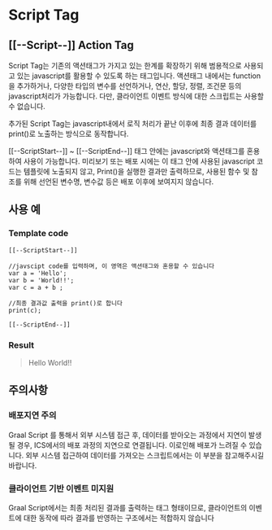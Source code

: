 # Script Tag

## \[\[--Script--]] Action Tag

Script Tag는 기존의 액션태그가 가지고 있는 한계를 확장하기 위해 범용적으로 사용되고 있는 javascript를 활용할 수 있도록 하는 태그입니다.  액션태그 내에서는 function을 추가하거나, 다양한 타입의 변수를 선언하거나, 연산, 할당, 정렬, 조건문 등의 javascript처리가 가능합니다. 다만, 클라이언트 이벤트 방식에 대한 스크립트는 사용할 수 없습니다.

추가된 Script Tag는   javascript내에서 로직 처리가 끝난 이후에 최종 결과 데이터를 print()로 노출하는 방식으로 동작합니다.&#x20;

\[\[--ScriptStart--]] \~ \[\[--ScriptEnd--]] 태그 안에는 javascript와 액션태그를 혼용하여 사용이 가능합니다. 미리보기 또는 배포 시에는 이 태그 안에 사용된  javascript 코드는 템플릿에 노출되지 않고, Print()을 실행한 결과만 출력하므로, 사용된 함수 및 참조를 위해 선언된 변수명, 변수값 등은 배포 이후에 보여지지 않습니다.

## 사용 예

### Template code

```
[[--ScriptStart--]]

//javscipt code를 입력하며, 이 영역은 액션태그와 혼용할 수 있습니다 
var a = 'Hello';
var b = 'World!!';
var c = a + b ;

//최종 결과값 출력을 print()로 합니다
print(c);

[[--ScriptEnd--]]
```

### Result

> Hello World!!

## 주의사항&#x20;

### 배포지연 주의

Graal Script 를 통해서 외부 시스템 접근 후, 데이터를 받아오는 과정에서 지연이 발생될 경우, ICS에서의 배포 과정의 지연으로 연결됩니다. 이로인해 배포가 느려질 수 있습니다.  외부 시스템 접근하여 데이터를 가져오는 스크립트에서는 이 부분을 참고해주시길 바랍니다.



### 클라이언트 기반 이벤트 미지원&#x20;

Graal Script에서는 최종 처리된 결과를 출력하는 태그 형태이므로, 클라이언트의 이벤트에 대한 동작에 따라 결과를 반영하는 구조에서는 적합하지 않습니다
